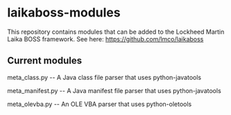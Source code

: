 # laikaboss-modules
This repository contains modules that can be added to the Lockheed Martin Laika BOSS framework. See here: https://github.com/lmco/laikaboss

Current modules
---
meta_class.py	-- A Java class file parser that uses python-javatools

meta_manifest.py -- A Java manifest file parser that uses python-javatools

meta_olevba.py 	-- An OLE VBA parser that uses python-oletools
